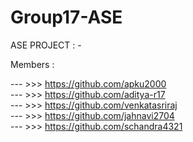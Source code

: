 # Group17-ASE
ASE PROJECT : -

Members : 

 --- >>> https://github.com/apku2000    
 --- >>> https://github.com/aditya-r17    
 --- >>> https://github.com/venkatasriraj        
 --- >>> https://github.com/jahnavi2704    
 --- >>> https://github.com/schandra4321        
 
